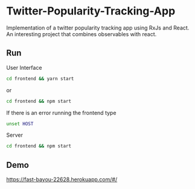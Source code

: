 # Twitter-Popularity-Tracking-App
Implementation of a twitter popularity tracking app using RxJs and React.
An interesting project that combines observables with react.
## Run
User Interface
```bash
cd frontend && yarn start
```
or
```bash
cd frontend && npm start
```
If there is an error running the frontend type
```bash
unset HOST
```
Server
```bash
cd frontend && npm start
```
## Demo
https://fast-bayou-22628.herokuapp.com/#/
